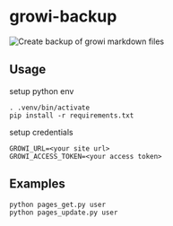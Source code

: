 # growi-backup

![Create backup of growi markdown files](https://github.com/ymmmtym/growi-backup/workflows/Create%20backup%20of%20growi%20markdown%20files/badge.svg)

## Usage

setup python env

```bash=
. .venv/bin/activate
pip install -r requirements.txt
```

setup credentials

```bash=
GROWI_URL=<your site url>
GROWI_ACCESS_TOKEN=<your access token>
```

## Examples

```bash=
python pages_get.py user
python pages_update.py user
```
